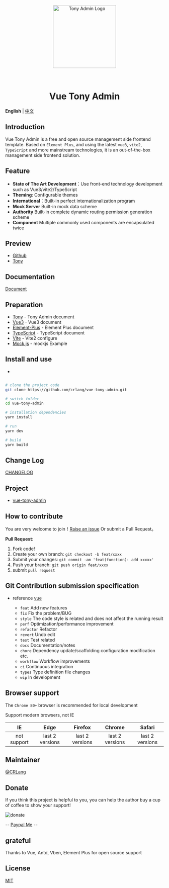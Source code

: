 <div align="center">
<a href="https://github.com/crlang/vue-tony-admin"> <img alt="Tony Admin Logo" width="200" height="200" src="http://tony.crlang.com/images/logo.png"></a>
<br>
<br>
<br>
<h1>Vue Tony Admin</h1>
</div>

**English** | [中文](./README.zh-CN.md)

## Introduction

Vue Tony Admin is a free and open source management side frontend template. Based on `Element Plus`, and using the latest `vue3`, `vite2`, `TypeScript` and more mainstream technologies, it is an out-of-the-box management side frontend solution.

## Feature

- **State of The Art Development**：Use front-end technology development such as Vue3/vite2/TypeScript
- **Theming**: Configurable themes
- **International**：Built-in perfect internationalization program
- **Mock Server** Built-in mock data scheme
- **Authority** Built-in complete dynamic routing permission generation scheme
- **Component** Multiple commonly used components are encapsulated twice

## Preview

- [Github](https://crlang.github.io/vue-tony-admin-site)
- [Tony](https://tony.crlang.com/vue-tony-admin-site)

## Documentation

[Document](http://tony.crlang.com/doc/)

## Preparation

- [Tony](http://tony.crlang.com/doc/) - Tony Admin document
- [Vue3](https://v3.cn.vuejs.org/) - Vue3 document
- [Element-Plus](https://element-plus.gitee.io/) - Element Plus document
- [TypeScript](https://www.tslang.cn/docs/home.html) - TypeScript document
- [Vite](https://cn.vitejs.dev/) - Vite2 configure
- [Mock.js](http://mockjs.com/examples.html) - mockjs Example

## Install and use

-

```bash

# clone the project code
git clone https://github.com/crlang/vue-tony-admin.git

# switch folder
cd vue-tony-admin

# installation dependencies
yarn install

# run
yarn dev

# build
yarn build

```

## Change Log

[CHANGELOG](./CHANGELOG.en_US.md)

## Project

- [vue-tony-admin](https://github.com/crlang/vue-tony-admin)

## How to contribute

You are very welcome to join！[Raise an issue](https://github.com/crlang/vue-tony-admin/issues/new/choose) Or submit a Pull Request。

**Pull Request:**

1. Fork code!
2. Create your own branch: `git checkout -b feat/xxxx`
3. Submit your changes: `git commit -am 'feat(function): add xxxxx'`
4. Push your branch: `git push origin feat/xxxx`
5. submit `pull request`

## Git Contribution submission specification

- reference [vue](https://github.com/vuejs/vue/blob/dev/.github/COMMIT_CONVENTION.md)

  - `feat` Add new features
  - `fix` Fix the problem/BUG
  - `style` The code style is related and does not affect the running result
  - `perf` Optimization/performance improvement
  - `refactor` Refactor
  - `revert` Undo edit
  - `test` Test related
  - `docs` Documentation/notes
  - `chore` Dependency update/scaffolding configuration modification etc.
  - `workflow` Workflow improvements
  - `ci` Continuous integration
  - `types` Type definition file changes
  - `wip` In development

## Browser support

The `Chrome 80+` browser is recommended for local development

Support modern browsers, not IE

|     IE      |      Edge       |     Firefox     |     Chrome      |     Safari      |
| :---------: | :-------------: | :-------------: | :-------------: | :-------------: |
| not support | last 2 versions | last 2 versions | last 2 versions | last 2 versions |

## Maintainer

[@CRLang](https://github.com/crlang)

## Donate

If you think this project is helpful to you, you can help the author buy a cup of coffee to show your support!

![donate](https://crlang.com/sponsor.png)

-- <a href="https://www.paypal.com/paypalme/crlang123">Paypal Me</a> --

## grateful

Thanks to Vue, Antd, Vben, Element Plus for open source support

## License

[MIT](./LICENSE)
